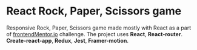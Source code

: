 # React Rock, Paper, Scissors game

Responsive Rock, Paper, Scissors game made mostly with React as a part of [frontendMentor.io](https://www.frontendmentor.io/challenges/rock-paper-scissors-game-pTgwgvgH) challenge.
The project uses **React**, **React-router**. **Create-react-app**, **Redux**, **Jest**, **Framer-motion**.

